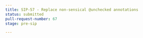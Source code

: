 ```yaml
---
title: SIP-57 - Replace non-sensical @unchecked annotations
status: submitted
pull-request-number: 67
stage: pre-sip

---
```

